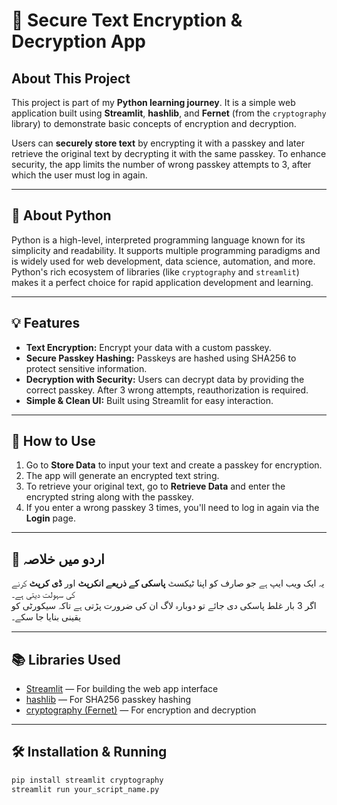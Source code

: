 # 🔐 Secure Text Encryption & Decryption App

## About This Project
This project is part of my **Python learning journey**. It is a simple web application built using **Streamlit**, **hashlib**, and **Fernet** (from the `cryptography` library) to demonstrate basic concepts of encryption and decryption.

Users can **securely store text** by encrypting it with a passkey and later retrieve the original text by decrypting it with the same passkey. To enhance security, the app limits the number of wrong passkey attempts to 3, after which the user must log in again.

---

## 🐍 About Python
Python is a high-level, interpreted programming language known for its simplicity and readability. It supports multiple programming paradigms and is widely used for web development, data science, automation, and more. Python's rich ecosystem of libraries (like `cryptography` and `streamlit`) makes it a perfect choice for rapid application development and learning.

---

## 💡 Features

- **Text Encryption:** Encrypt your data with a custom passkey.
- **Secure Passkey Hashing:** Passkeys are hashed using SHA256 to protect sensitive information.
- **Decryption with Security:** Users can decrypt data by providing the correct passkey. After 3 wrong attempts, reauthorization is required.
- **Simple & Clean UI:** Built using Streamlit for easy interaction.

---

## 🚀 How to Use

1. Go to **Store Data** to input your text and create a passkey for encryption.
2. The app will generate an encrypted text string.
3. To retrieve your original text, go to **Retrieve Data** and enter the encrypted string along with the passkey.
4. If you enter a wrong passkey 3 times, you'll need to log in again via the **Login** page.

---

## 📜 اردو میں خلاصہ

یہ ایک ویب ایپ ہے جو صارف کو اپنا ٹیکسٹ **پاسکی کے ذریعے انکرپٹ** اور **ڈی کرپٹ** کرنے کی سہولت دیتی ہے۔  
اگر 3 بار غلط پاسکی دی جائے تو دوبارہ لاگ ان کی ضرورت پڑتی ہے تاکہ سیکورٹی کو یقینی بنایا جا سکے۔

---

## 📚 Libraries Used

- [Streamlit](https://streamlit.io/) — For building the web app interface  
- [hashlib](https://docs.python.org/3/library/hashlib.html) — For SHA256 passkey hashing  
- [cryptography (Fernet)](https://cryptography.io/en/latest/fernet/) — For encryption and decryption

---

## 🛠️ Installation & Running

```bash
pip install streamlit cryptography
streamlit run your_script_name.py
